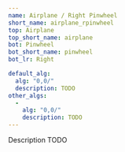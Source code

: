 ```yaml
---
name: Airplane / Right Pinwheel
short_name: airplane_rpinwheel
top: Airplane
top_short_name: airplane
bot: Pinwheel
bot_short_name: pinwheel
bot_lr: Right

default_alg:
  alg: "0,0/"
  description: TODO
other_algs:
  -
    alg: "0,0/"
    description: TODO
---
```


Description TODO


